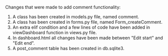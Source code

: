 Changes that were made to add comment functionality:

1. A class has been created in models.py file, named comment.
2. A class has been created in forms.py file, named Form_createComment.
3. An extra elif condition and a few lines of code have been
   added in viewDashboard function in views.py file.
4. In dashboard.html all changes have been made between "Edit start"
   and "Edit end".
5. A post_comment table has been created in db.sqlite3.
